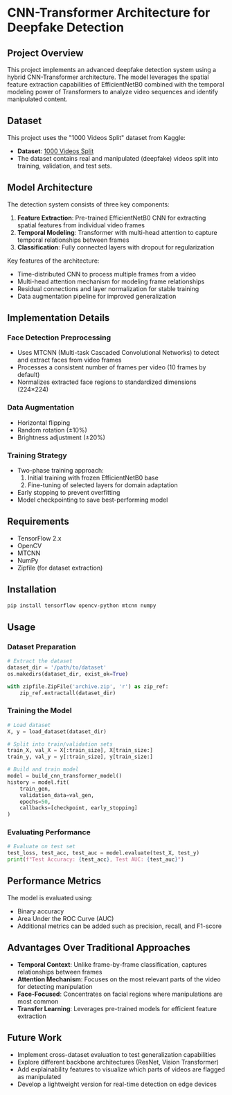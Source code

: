# CNN-Transformer Architecture for Deepfake Detection

## Project Overview
This project implements an advanced deepfake detection system using a hybrid CNN-Transformer architecture. The model leverages the spatial feature extraction capabilities of EfficientNetB0 combined with the temporal modeling power of Transformers to analyze video sequences and identify manipulated content.

## Dataset
This project uses the "1000 Videos Split" dataset from Kaggle:
- **Dataset**: [1000 Videos Split](https://www.kaggle.com/datasets/nanduncs/1000-videos-split)
- The dataset contains real and manipulated (deepfake) videos split into training, validation, and test sets.

## Model Architecture
The detection system consists of three key components:

1. **Feature Extraction**: Pre-trained EfficientNetB0 CNN for extracting spatial features from individual video frames
2. **Temporal Modeling**: Transformer with multi-head attention to capture temporal relationships between frames
3. **Classification**: Fully connected layers with dropout for regularization

Key features of the architecture:
- Time-distributed CNN to process multiple frames from a video
- Multi-head attention mechanism for modeling frame relationships
- Residual connections and layer normalization for stable training
- Data augmentation pipeline for improved generalization

## Implementation Details

### Face Detection Preprocessing
- Uses MTCNN (Multi-task Cascaded Convolutional Networks) to detect and extract faces from video frames
- Processes a consistent number of frames per video (10 frames by default)
- Normalizes extracted face regions to standardized dimensions (224×224)

### Data Augmentation
- Horizontal flipping
- Random rotation (±10%)
- Brightness adjustment (±20%)

### Training Strategy
- Two-phase training approach:
  1. Initial training with frozen EfficientNetB0 base
  2. Fine-tuning of selected layers for domain adaptation
- Early stopping to prevent overfitting
- Model checkpointing to save best-performing model

## Requirements
- TensorFlow 2.x
- OpenCV
- MTCNN
- NumPy
- Zipfile (for dataset extraction)

## Installation
```bash
pip install tensorflow opencv-python mtcnn numpy
```

## Usage

### Dataset Preparation
```python
# Extract the dataset
dataset_dir = '/path/to/dataset'
os.makedirs(dataset_dir, exist_ok=True)

with zipfile.ZipFile('archive.zip', 'r') as zip_ref:
    zip_ref.extractall(dataset_dir)
```

### Training the Model
```python
# Load dataset
X, y = load_dataset(dataset_dir)

# Split into train/validation sets
train_X, val_X = X[:train_size], X[train_size:]
train_y, val_y = y[:train_size], y[train_size:]

# Build and train model
model = build_cnn_transformer_model()
history = model.fit(
    train_gen,
    validation_data=val_gen,
    epochs=50,
    callbacks=[checkpoint, early_stopping]
)
```

### Evaluating Performance
```python
# Evaluate on test set
test_loss, test_acc, test_auc = model.evaluate(test_X, test_y)
print(f"Test Accuracy: {test_acc}, Test AUC: {test_auc}")
```

## Performance Metrics
The model is evaluated using:
- Binary accuracy
- Area Under the ROC Curve (AUC)
- Additional metrics can be added such as precision, recall, and F1-score

## Advantages Over Traditional Approaches
- **Temporal Context**: Unlike frame-by-frame classification, captures relationships between frames
- **Attention Mechanism**: Focuses on the most relevant parts of the video for detecting manipulation
- **Face-Focused**: Concentrates on facial regions where manipulations are most common
- **Transfer Learning**: Leverages pre-trained models for efficient feature extraction

## Future Work
- Implement cross-dataset evaluation to test generalization capabilities
- Explore different backbone architectures (ResNet, Vision Transformer)
- Add explainability features to visualize which parts of videos are flagged as manipulated
- Develop a lightweight version for real-time detection on edge devices
